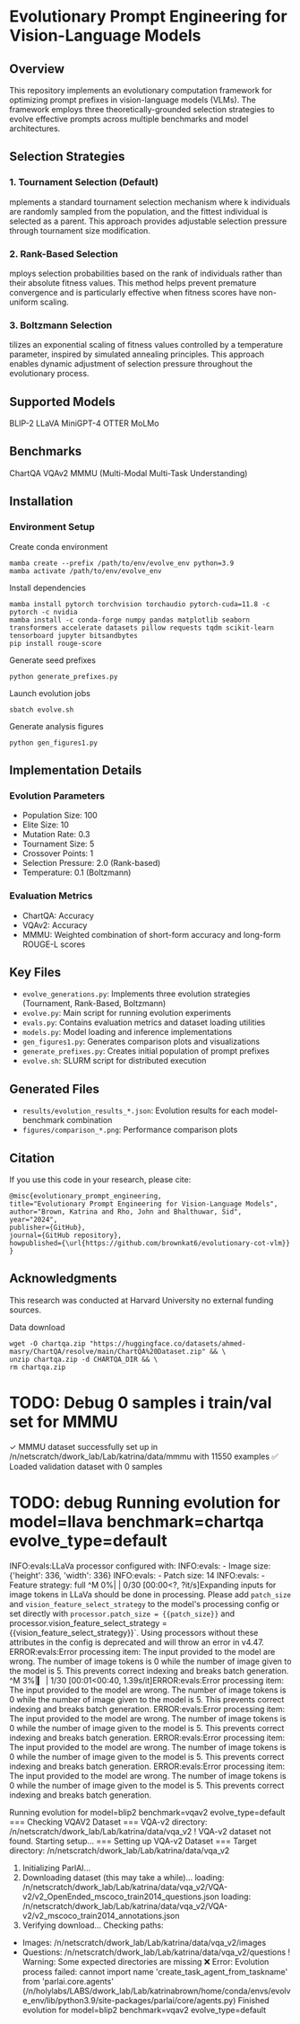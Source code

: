 # Evolutionary Prompt Engineering for Vision-Language Models
## Overview
This repository implements an evolutionary computation framework for optimizing prompt prefixes in vision-language models (VLMs). The framework employs three theoretically-grounded selection strategies to evolve effective prompts across multiple benchmarks and model architectures.
## Selection Strategies
### 1. Tournament Selection (Default)
mplements a standard tournament selection mechanism where k individuals are randomly sampled from the population, and the fittest individual is selected as a parent. This approach provides adjustable selection pressure through tournament size modification.
### 2. Rank-Based Selection
mploys selection probabilities based on the rank of individuals rather than their absolute fitness values. This method helps prevent premature convergence and is particularly effective when fitness scores have non-uniform scaling.
### 3. Boltzmann Selection
tilizes an exponential scaling of fitness values controlled by a temperature parameter, inspired by simulated annealing principles. This approach enables dynamic adjustment of selection pressure throughout the evolutionary process.
## Supported Models
 BLIP-2
 LLaVA
 MiniGPT-4
 OTTER
 MoLMo
## Benchmarks
 ChartQA
 VQAv2
 MMMU (Multi-Modal Multi-Task Understanding)
## Installation
### Environment Setup
Create conda environment

```
mamba create --prefix /path/to/env/evolve_env python=3.9
mamba activate /path/to/env/evolve_env
```
Install dependencies
```
mamba install pytorch torchvision torchaudio pytorch-cuda=11.8 -c pytorch -c nvidia
mamba install -c conda-forge numpy pandas matplotlib seaborn transformers accelerate datasets pillow requests tqdm scikit-learn tensorboard jupyter bitsandbytes
pip install rouge-score
```

Generate seed prefixes
```
python generate_prefixes.py
```
Launch evolution jobs
```
sbatch evolve.sh
```
Generate analysis figures
```
python gen_figures1.py
```

## Implementation Details

### Evolution Parameters
- Population Size: 100
- Elite Size: 10
- Mutation Rate: 0.3
- Tournament Size: 5
- Crossover Points: 1
- Selection Pressure: 2.0 (Rank-based)
- Temperature: 0.1 (Boltzmann)

### Evaluation Metrics
- ChartQA: Accuracy
- VQAv2: Accuracy
- MMMU: Weighted combination of short-form accuracy and long-form ROUGE-L scores

## Key Files

- `evolve_generations.py`: Implements three evolution strategies (Tournament, Rank-Based, Boltzmann)
- `evolve.py`: Main script for running evolution experiments
- `evals.py`: Contains evaluation metrics and dataset loading utilities
- `models.py`: Model loading and inference implementations
- `gen_figures1.py`: Generates comparison plots and visualizations
- `generate_prefixes.py`: Creates initial population of prompt prefixes
- `evolve.sh`: SLURM script for distributed execution

## Generated Files

- `results/evolution_results_*.json`: Evolution results for each model-benchmark combination
- `figures/comparison_*.png`: Performance comparison plots

## Citation
If you use this code in your research, please cite:

```
@misc{evolutionary_prompt_engineering,
title="Evolutionary Prompt Engineering for Vision-Language Models",
author="Brown, Katrina and Rho, John and Bhalthuwar, Sid",
year="2024",
publisher={GitHub},
journal={GitHub repository},
howpublished={\url{https://github.com/brownkat6/evolutionary-cot-vlm}}
}
```

## Acknowledgments
This research was conducted at Harvard University no external funding sources.


Data download
```
wget -O chartqa.zip "https://huggingface.co/datasets/ahmed-masry/ChartQA/resolve/main/ChartQA%20Dataset.zip" && \
unzip chartqa.zip -d CHARTQA_DIR && \
rm chartqa.zip
```


# TODO: Debug 0 samples i train/val set for MMMU
✓ MMMU dataset successfully set up in /n/netscratch/dwork_lab/Lab/katrina/data/mmmu with 11550 examples
✅ Loaded validation dataset with 0 samples


# TODO: debug Running evolution for model=llava benchmark=chartqa evolve_type=default
INFO:evals:LLaVa processor configured with:
INFO:evals:  - Image size: {'height': 336, 'width': 336}
INFO:evals:  - Patch size: 14
INFO:evals:  - Feature strategy: full
^M  0%|          | 0/30 [00:00<?, ?it/s]Expanding inputs for image tokens in LLaVa should be done in processing. Please add `patch_size` and `vision_feature_select_strategy` to the model's processing config or set directly with `processor.patch_size = {{patch_size}}` and processor.vision_feature_select_strategy = {{vision_feature_select_strategy}}`. Using processors without these attributes in the config is deprecated and will throw an error in v4.47.
ERROR:evals:Error processing item: The input provided to the model are wrong. The number of image tokens is 0 while the number of image given to the model is 5. This prevents correct indexing and breaks batch generation.
^M  3%|▎         | 1/30 [00:01<00:40,  1.39s/it]ERROR:evals:Error processing item: The input provided to the model are wrong. The number of image tokens is 0 while the number of image given to the model is 5. This prevents correct indexing and breaks batch generation.
ERROR:evals:Error processing item: The input provided to the model are wrong. The number of image tokens is 0 while the number of image given to the model is 5. This prevents correct indexing and breaks batch generation.
ERROR:evals:Error processing item: The input provided to the model are wrong. The number of image tokens is 0 while the number of image given to the model is 5. This prevents correct indexing and breaks batch generation.
ERROR:evals:Error processing item: The input provided to the model are wrong. The number of image tokens is 0 while the number of image given to the model is 5. This prevents correct indexing and breaks batch generation.


Running evolution for model=blip2 benchmark=vqav2 evolve_type=default
=== Checking VQAV2 Dataset ===
VQA-v2 directory: /n/netscratch/dwork_lab/Lab/katrina/data/vqa_v2
! VQA-v2 dataset not found. Starting setup...
=== Setting up VQA-v2 Dataset ===
Target directory: /n/netscratch/dwork_lab/Lab/katrina/data/vqa_v2
1. Initializing ParlAI...
2. Downloading dataset (this may take a while)...
loading: /n/netscratch/dwork_lab/Lab/katrina/data/vqa_v2/VQA-v2/v2_OpenEnded_mscoco_train2014_questions.json
loading: /n/netscratch/dwork_lab/Lab/katrina/data/vqa_v2/VQA-v2/v2_mscoco_train2014_annotations.json
3. Verifying download...
Checking paths:
  - Images: /n/netscratch/dwork_lab/Lab/katrina/data/vqa_v2/images
  - Questions: /n/netscratch/dwork_lab/Lab/katrina/data/vqa_v2/questions
! Warning: Some expected directories are missing
❌ Error: Evolution process failed: cannot import name 'create_task_agent_from_taskname' from 'parlai.core.agents' (/n/holylabs/LABS/dwork_lab/Lab/katrinabrown/home/conda/envs/evolve_env/lib/python3.9/site-packages/parlai/core/agents.py)
Finished evolution for model=blip2 benchmark=vqav2 evolve_type=default